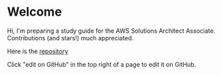 # Welcome

Hi, I'm preparing a study guide for the AWS Solutions Architect Associate. Contributions (and stars!) much appreciated.

Here is the [repository](https://github.com/MatthewCaseres/AWS-Solutions-Architect-Study-Guide)

Click "edit on GitHub" in the top right of a page to edit it on GitHub.
